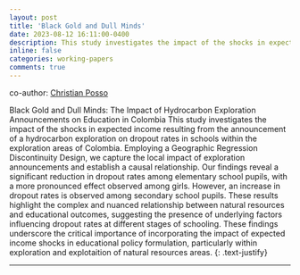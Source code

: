 ```yaml
---
layout: post
title: 'Black Gold and Dull Minds'
date: 2023-08-12 16:11:00-0400
description: This study investigates the impact of the shocks in expected income resulting from the announcement of a hydrocarbon exploration on dropout rates in schools within the exploration areas of Colombia.
inline: false
categories: working-papers
comments: true 
---
```


<p class="cursive-text">
  co-author:
  <a href="https://sites.google.com/site/christianpossosuarez/">Christian Posso</a> 
</p>

<!-- <div class="img_row center">
    <img src="{{ site.baseurl }}/assets/img/redd.jpg">
</div>
<div class="col three caption">
    Foto desde Miramar, Bahía Málaga, Colombia.
</div> -->

Black Gold and Dull Minds: The Impact of Hydrocarbon Exploration Announcements on Education in Colombia
This study investigates the impact of the shocks in expected income resulting from the announcement of a hydrocarbon exploration on dropout rates in schools within the exploration areas of Colombia. Employing a Geographic Regression Discontinuity Design, we capture the local impact of exploration announcements and establish a causal relationship.
Our findings reveal a significant reduction in dropout rates among elementary school pupils, with a more pronounced effect observed among girls. However, an increase in dropout rates is observed among secondary school pupils. These results highlight the complex and nuanced relationship between natural resources and educational outcomes, suggesting the presence of underlying factors influencing dropout rates at different stages of schooling.
These findings underscore the critical importance of incorporating the impact of expected income shocks in educational policy formulation, particularly within exploration and explotaition of natural resources areas. 
{: .text-justify}

<!-- 
Este caso es relevante pues según estudios previos, la titulación colectiva a comunidades negras ha disminuido la deforestación y porque allí se encuentra el 20% de los cultivos ilícitos del país. Este estudio busca entender <i>si la firma de acuerdos REDD+ por parte de los consejos comunitarios, además de la gobernanza colectiva, refuerza los sistemas de monitoreo y mejora las condiciones económicas para evitar la expansión de economías  ilícitas además de reducir la deforestación<i>. A través del uso de información satelital y herramientas econométricas, se encontró una relación causal entre la firma de los proyectos REDD+ y la reducción de los cultivos ilícitos durante los primeros años de implementación. Sin embargo, no se encontraron efectos significativos en la deforestación. Se evidencia que proyectos de conservación ambiental como los proyectos REDD+ pueden hacer frente a la expansión de cultivos ilícitos en el corto plazo y son una herramienta para distribuir los costos de la conservación. 
{: .text-justify}


#### Proyecto en desarrollo, será presentado en [17th Biennial Conference of the International Society for Ecological Economics](https://theisee.wildapricot.org/event-5112431) -->


***

